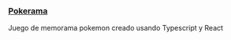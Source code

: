 <h3><a href="https://pokerama.netlify.app/"> Pokerama  </a> </h3>
<p>Juego de memorama pokemon creado usando Typescript y React</p>
